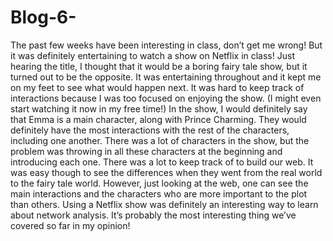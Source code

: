 # Blog-6-
The past few weeks have been interesting in class, don’t get me wrong! But it was definitely entertaining to watch a show on Netflix in class! Just hearing the title, I thought that it would be a boring fairy tale show, but it turned out to be the opposite. It was entertaining throughout and it kept me on my feet to see what would happen next. It was hard to keep track of interactions because I was too focused on enjoying the show. (I might even start watching it now in my free time!) 
In the show, I would definitely say that Emma is a main character, along with Prince Charming. They would definitely have the most interactions with the rest of the characters, including one another. There was a lot of characters in the show, but the problem was throwing in all these characters at the beginning and introducing each one. There was a lot to keep track of to build our web. It was easy though to see the differences when they went from the real world to the fairy tale world. However, just looking at the web, one can see the main interactions and the characters who are more important to the plot than others. Using a Netflix show was definitely an interesting way to learn about network analysis. It’s probably the most interesting thing we’ve covered so far in my opinion! 
